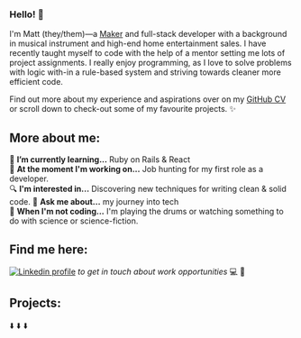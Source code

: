 ### Hello! 👋

I'm Matt (they/them)—a [Maker](https://makers.tech/) and full-stack developer with a background in musical instrument and high-end home entertainment sales. I have recently taught myself to code with the help of a mentor setting me lots of project assignments. I really enjoy programming, as I love to solve problems with logic with-in a rule-based system and striving towards cleaner more efficient code.

Find out more about my experience and aspirations over on my [GitHub CV](https://github.com/Matt-Warnock/CV) or scroll down to check-out some of my favourite projects. ✨

## More about me:

🌱  **I’m currently learning...** Ruby on Rails & React  
🔭  **At the moment I'm working on...** Job hunting for my first role as a developer.   
🔍  **I'm interested in...** Discovering new techniques for writing clean & solid code.
💬  **Ask me about...** my journey into tech  
🌌  **When I'm not coding...** I'm playing the drums or watching something to do with science or science-fiction.


## Find me here:

[![Linkedin profile](https://img.shields.io/badge/Linkedin-Matt%20Warnock-0077B5?style=social&logo=linkedin&?labelColor=fff)](https://www.linkedin.com/in/matthew-warnock-67002b85/) *to get in touch about work opportunities* 💻 💼


## Projects:
⬇️ ⬇️ ⬇️
